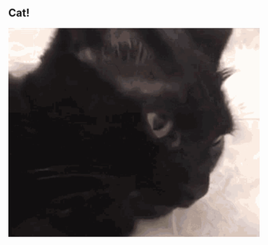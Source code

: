 <meta property="og:type" content="website">
<meta property="og:url" content="https://potatointhebox.github.io/TestPage/">
<meta property="og:title" content="Breaking News! No one cares!">
<meta property="og:description" content="You should totally click this link.">
<meta property="og:image" content="https://potatointhebox.github.io/TestPage/game_cat.png">

## Cat!

<img src="cat.gif" alt="Cat failed to load... :(">
